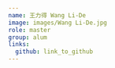 ```yaml
---
name: 王力得 Wang Li-De 
image: images/Wang Li-De.jpg 
role: master
group: alum
links:
  github: link_to_github 
---
```

